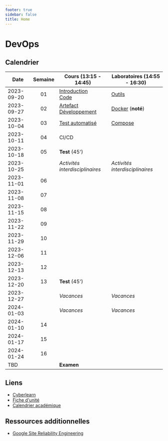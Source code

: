 ```yaml
---
footer: true
sidebar: false
title: Home
---
```


# DevOps

## Calendrier

| Date       | Semaine | Cours (13:15 - 14:45)                                            | Laboratoires (14:55 - 16:30)       |
| ---------- | :-----: | ---------------------------------------------------------------- | ---------------------------------- |
| 2023-09-20 |   01    | [Introduction](./lessons/introduction)<br>[Code](./lessons/code) | [Outils](./labs/tools)             |
| 2023-09-27 |   02    | [Artefact](./lessons/artefact)<br>[Développement](./lessons/dev) | [Docker](./labs/docker) (**noté**) |
| 2023-10-04 |   03    | [Test automatisé](./lessons/test)                                | [Compose](./labs/compose)          |
| 2023-10-11 |   04    | CI/CD                                                            |                                    |
| 2023-10-18 |   05    | **Test** (45')                                                   |                                    |
| 2023-10-25 |         | _Activités interdisciplinaires_                                  | _Activités interdisciplinaires_    |
| 2023-11-01 |   06    |                                                                  |                                    |
| 2023-11-08 |   07    |                                                                  |                                    |
| 2023-11-15 |   08    |                                                                  |                                    |
| 2023-11-22 |   09    |                                                                  |                                    |
| 2023-11-29 |   10    |                                                                  |                                    |
| 2023-12-06 |   11    |                                                                  |                                    |
| 2023-12-13 |   12    |                                                                  |                                    |
| 2023-12-20 |   13    | **Test** (45')                                                   |                                    |
| 2023-12-27 |         | _Vacances_                                                       | _Vacances_                         |
| 2024-01-03 |         | _Vacances_                                                       | _Vacances_                         |
| 2024-01-10 |   14    |                                                                  |                                    |
| 2024-01-17 |   15    |                                                                  |                                    |
| 2024-01-24 |   16    |                                                                  |                                    |
| TBD        |         | **Examen**                                                       |                                    |

## Liens

- [Cyberlearn](https://cyberlearn.hes-so.ch/course/view.php?id=9480)
- [Fiche d'unité](https://gaps.heig-vd.ch/public/fiches/uv/uv.php?id=7181&plan=792)
- [Calendrier académique](https://heig-vd.ch/formation/bachelor/calendrier-academique/)

## Ressources additionnelles

- [Google Site Reliability Engineering](https://sre.google/)

<script setup>
import { onMounted, nextTick } from 'vue'

const date = new Date()
const day = date.getDay()
const currentDate = new Date(date.setDate(date.getDate() - day + (day === 0 ? -4 : 3)))
const dateText = currentDate.toISOString().split('T')[0]
const weekend = day === 0 || day === 6

onMounted(() => {
    Array.from(document.querySelectorAll("td"))
        .filter(a => a.textContent === dateText)
        .forEach(element => {
            const parent = element.parentElement
            parent.classList.add("current", weekend ? "weekend" : "week")
            nextTick(() => parent.scrollIntoView({ behavior: 'smooth' }))
        })
})
</script>
